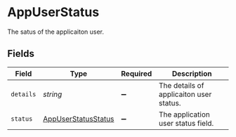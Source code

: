 # AppUserStatus

 The satus of the applicaiton user.



## Fields

| Field                                                             | Type                                                              | Required                                                          | Description                                                       |
| ----------------------------------------------------------------- | ----------------------------------------------------------------- | ----------------------------------------------------------------- | ----------------------------------------------------------------- |
| `details`                                                         | *string*                                                          | :heavy_minus_sign:                                                |  The details of applicaiton user status.<br/>                     |
| `status`                                                          | [AppUserStatusStatus](../../models/shared/appuserstatusstatus.md) | :heavy_minus_sign:                                                |  The application user status field.<br/>                          |
